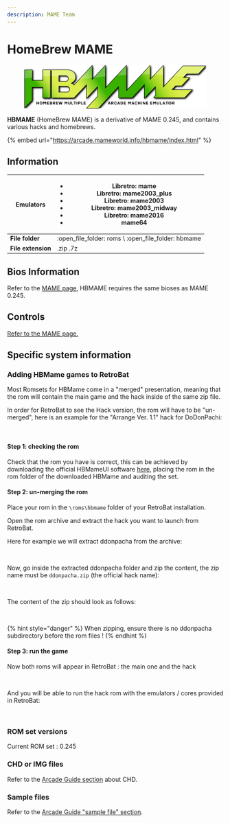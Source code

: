 ```yaml
---
description: MAME Team
---
```


# HomeBrew MAME

<figure><img src="https://raw.githubusercontent.com/fabricecaruso/es-theme-carbon/52ff37c9e265587d006945a2ba695b5a962b3a3d/art/logos/hbmame.svg" alt=""><figcaption></figcaption></figure>

**HBMAME** (HomeBrew MAME) is a derivative of MAME 0.245, and contains various hacks and homebrews.

{% embed url="https://arcade.mameworld.info/hbmame/index.html" %}

## Information

| **Emulators**      | <ul><li>Libretro: mame</li><li>Libretro: mame2003_plus</li><li>Libretro: mame2003</li><li>Libretro: mame2003_midway</li><li>Libretro: mame2016</li><li>mame64</li></ul> |
| ------------------ | ----------------------------------------------------------------------------------------------------------------------------------------------------------------------- |
| **File folder**    | :open\_file\_folder: roms \ :open\_file\_folder: hbmame                                                                                                                 |
| **File extension** | .zip .7z                                                                                                                                                                |

## Bios Information

Refer to the [MAME page](mame.md#bios-information), HBMAME requires the same bioses as MAME 0.245.

## Controls

[Refer to the MAME page.](mame.md#controls)

## Specific system information

### Adding HBMame games to RetroBat

Most Romsets for HBMame come in a "merged" presentation, meaning that the rom will contain the main game and the hack inside of the same zip file.

In order for RetroBat to see the Hack version, the rom will have to be "un-merged", here is an example for the "Arrange Ver. 1.1" hack for DoDonPachi:

<figure><img src="https://i.imgur.com/5Zh2T6D.png" alt=""><figcaption></figcaption></figure>

#### **Step 1: checking the rom**

Check that the rom you have is correct, this can be achieved by downloading the official HBMameUI software [here](https://hbmame.1emulation.com/), placing the rom in the rom folder of the downloaded HBMame and auditing the set.

#### **Step 2: un-merging the rom**

Place your rom in the `\roms\hbmame` folder of your RetroBat installation.

Open the rom archive and extract the hack you want to launch from RetroBat.

Here for example we will extract ddonpacha from the archive:

<figure><img src="https://i.imgur.com/uPE1ZDY.png" alt=""><figcaption></figcaption></figure>

Now, go inside the extracted ddonpacha folder and zip the content, the zip name must be `ddonpacha.zip` (the official hack name):

<figure><img src="https://i.imgur.com/QiLS3QV.png" alt=""><figcaption></figcaption></figure>

The content of the zip should look as follows:

<figure><img src="https://i.imgur.com/dmRocxJ.png" alt=""><figcaption></figcaption></figure>

{% hint style="danger" %}
When zipping, ensure there is no ddonpacha subdirectory before the rom files !
{% endhint %}

#### **Step 3: run the game**

Now both roms will appear in RetroBat : the main one and the hack

<figure><img src="https://i.imgur.com/hVLvQ5N.png" alt=""><figcaption></figcaption></figure>

And you will be able to run the hack rom with the emulators / cores provided in RetroBat:

<figure><img src="https://i.imgur.com/ERVSQi8.png" alt=""><figcaption></figcaption></figure>

### ROM set versions&#x20;

Current ROM set : 0.245

### CHD or IMG files

Refer to the [Arcade Guide section](../../arcade-guide.md#chd-or-img-files) about CHD.

### **Sample files**

Refer to the [Arcade Guide "sample file" section](../../arcade-guide.md#samples).
